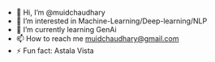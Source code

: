 - 👋 Hi, I’m @muidchaudhary
- 👀 I’m interested in Machine-Learning/Deep-learning/NLP
- 🌱 I’m currently learning GenAi
- 📫 How to reach me muidchaudhary@gmail.com
- ⚡ Fun fact: Astala Vista 

<!---
muidchaudhary/muidchaudhary is a ✨ special ✨ repository because its `README.md` (this file) appears on your GitHub profile.
You can click the Preview link to take a look at your changes.
--->
